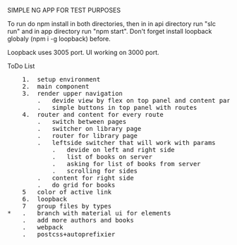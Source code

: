 SIMPLE NG APP FOR TEST PURPOSES

To run do npm install in both directories, then in in api directory run "slc run" and in app directory run "npm start".
Don't forget install loopback globaly (npm i -g loopback) before.

Loopback uses 3005 port.
UI working on 3000 port.

ToDo List
<pre>
	1.	setup environment
	2. 	main component
	3.	render upper navigation
		.	devide view by flex on top panel and content part
		.	simple buttons in top panel with routes
	4. 	router and content for every route
		.	switch between pages
		.	switcher on library page
		. 	router for library page
		.	leftside switcher that will work with params
			.	devide on left and right side
			.	list of books on server
			.	asking for list of books from server
			.	scrolling for sides
		.	content for right side
		.	do grid for books
	5	color of active link
	6.	loopback
	7	group files by types
*	.	branch with material ui for elements
	.	add more authors and books
	.	webpack
	.	postcss+autoprefixier
</pre>